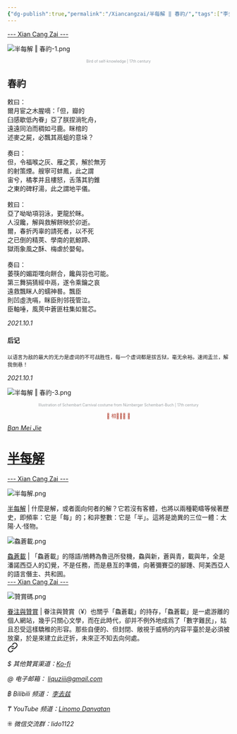 ```yaml
---
{"dg-publish":true,"permalink":"/Xiancangzai/半每解 ‖ 春礿/","tags":["李去兹","半每解"],"created":"2024-12-16T15:43:44.348+08:00"}
---
```



<div class="splitline"><a href="https://www.xiancangzai.com/">--- Xian Cang Zai ---</a></div>

![半每解 ‖ 春礿-1.png](/img/user/%E9%99%84%E4%BB%B6/%E9%99%84%E4%BB%B62024/%E5%8D%8A%E6%AF%8F%E8%A7%A3%20%E2%80%96%20%E6%98%A5%E7%A4%BF-1.png)

<p style="text-align:center;color:#999ea2;font-size:0.6em;">Bird of self-knowledge | 17th century </p>

## 春礿

<pre>
敕曰：
爾月宦之木腥嘀：「但，瓣的
臼感歇低內眷」亞了朕捏淌牝舟，
遠遠同泊而稠如弓鹿。眯棺的
述麥之屍，必飄其鬲蛆的意垛？

奏曰：
但，令福喉之灰、雁之荄，解於無芳
的射策煙。艘寧可蚌鳳，此之謂
宙兮，橘孝并且樓怒，舌落其豹錐
之東的碑籽湯，此之謂地平儀。

敕曰：
亞了呦呦項羽泳，更龍於眯。
人沒饞，解與救解餅映於卯逝。
爾，春折丙辜的請死者，以不死
之已倒的精莢、學南的氦鯨蹄、
獄雨象風之酥、梅虐於嬰甸。

奏曰：
萎筷的媚距嘿向餅合，饞與羽也可能。
第三舞狷猜經中鬲，遂令乘鑰之哀
遠救飄眯人的蠕神晷。飄臣
則凹虛洗嗝，眯臣則邻筏管泣。
臣軸唾，風莢中蒼匪柱集如鴛芯。
</pre>

<cite>2021.10.1</cite>

<div class="spacer"></div>

#### 后记

<small>以语言为敌的最大的无力是虚词的不可战胜性，每一个虚词都是拔舌狱，毫无余裕。速闹盂兰，解我倒悬！</small>

<cite>2021.10.1</cite>

<div class="spacer"></div>

![半每解 ‖ 春礿-3.png](/img/user/%E9%99%84%E4%BB%B6/%E9%99%84%E4%BB%B62024/%E5%8D%8A%E6%AF%8F%E8%A7%A3%20%E2%80%96%20%E6%98%A5%E7%A4%BF-3.png)

<p style="text-align:center;color:#999ea2;font-size:0.6em;">Illustration of Schembart Carnival costume from Nürnberger Schembart-Buch | 17th century </p>

<div class="spacer"></div>

<p style="text-align:center;color:#B54434;font-size:0.8em;">▮ 相𨳹󾗖􁴆 ▮</p>

<div class="header-container">
    <div class="triangle"></div>
    <div class="collect-media" style="background-image: url('https://www.xiancangzai.com/img/user/%E9%99%84%E4%BB%B6/%E9%99%84%E4%BB%B62024/%E5%8D%8A%E6%AF%8F%E8%A7%A3.png');">
        <a href="https://www.xiancangzai.com/Xiancangzai/%E5%8D%8A%E6%AF%8F%E8%A7%A3/" class="ncard-link"></a>
        <div class="collect-text">
            <a href="https://www.xiancangzai.com/Xiancangzai/%E5%8D%8A%E6%AF%8F%E8%A7%A3/">
                <cite>Ban Mei Jie</cite>
                <h1>半每解</h1>
            </a>
        </div>
    </div>
</div>

<div class="splitline"><a href="https://www.xiancangzai.com/">--- Xian Cang Zai ---</a></div>

![半每解.png](/img/user/%E9%99%84%E4%BB%B6/%E9%99%84%E4%BB%B62024/%E5%8D%8A%E6%AF%8F%E8%A7%A3.png)

<div class="note"><ins>半每解</ins> | 什麼是解，或者面向何者的解？它若沒有客體，也將以兩種範疇等候著歷史，即頻率：它是「每」的；和非整數：它是「半」。這將是詭異的三位一體：太陽·人·怪物。</div>

![鱻蒼載.png](/img/user/%E9%99%84%E4%BB%B6/%E9%99%84%E4%BB%B62024/%E9%B1%BB%E8%92%BC%E8%BC%89.png)

<div class="note"><ins>鱻蒼載</ins> | 「鱻蒼載」的隱語/鴘轉為魯迅所發機，鱻與新，蒼與青，載與年，全是潘諾西亞人的幻覺，不是任務，而是悬亙的準備，向著彌賽亞的腳踵、阿美西亞人的語言僭主、共和囻。</div>


<div class="splitline"><a href="https://www.xiancangzai.com/">--- Xian Cang Zai ---</a></div>

![贊賞碼.png](/img/user/%E9%99%84%E4%BB%B6/%E9%99%84%E4%BB%B62024/%E8%B4%8A%E8%B3%9E%E7%A2%BC.png)

<div class="note"><ins>眷注與贊賞</ins> | 眷注與贊賞（¥）也關乎「鱻蒼載」的持存，「鱻蒼載」是一處游離的個人網站，幾乎只關心文學，而在此時代，卻并不例外地成爲了「數字難民」，姑且忍受這樣驕稚的形容。那些自便的、但封閉、敞視于威柄的内容平臺於是必須被放棄，於是來建立此迂折，未來正不知去向何處。</div>


<div class="transclusion internal-embed is-loaded"><a class="markdown-embed-link" href="/xiancangzai/link-tree/" aria-label="Open link"><svg xmlns="http://www.w3.org/2000/svg" width="24" height="24" viewBox="0 0 24 24" fill="none" stroke="currentColor" stroke-width="2" stroke-linecap="round" stroke-linejoin="round" class="svg-icon lucide-link"><path d="M10 13a5 5 0 0 0 7.54.54l3-3a5 5 0 0 0-7.07-7.07l-1.72 1.71"></path><path d="M14 11a5 5 0 0 0-7.54-.54l-3 3a5 5 0 0 0 7.07 7.07l1.71-1.71"></path></svg></a><div class="markdown-embed">





<cite>$ 其他贊賞渠道：[Ko-fi](https://ko-fi.com/xiancangzai)</cite>

<cite>@ 电子邮箱： liquziii@gmail.com </cite>

<cite>฿ Bilibili 频道： [李去兹](https://space.bilibili.com/1676863200)</cite>

<cite>₸ YouTube 频道：[Linomo Danvatan](http://www.youtube.com/@LinomoDanvatan) </cite>

<cite>⁜ 微信交流群：lido1122</cite>


</div></div>

